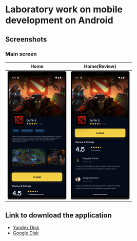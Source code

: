 # Laboratory work on mobile development on Android

## Screenshots

### Main screen

|                      Home                       |                      Home(Review)                      |
|:-----------------------------------------------:|:------------------------------------------------------:|
| <img src="assets/home_framed.png" height="400"> | <img src="assets/home_review_framed.png" height="400"> |

## Link to download the application

* [Yandex Disk](https://disk.yandex.ru/d/bRhffExF_Rbqgw)
* [Google Disk](https://drive.google.com/file/d/1qMl2BqtYI1ZeDEt3IY7WgvJvPskI3Qnk/view?usp=drive_link)
